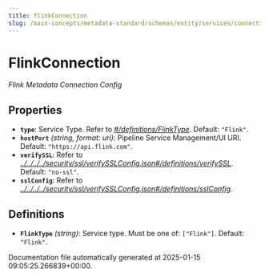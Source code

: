 ```yaml
---
title: flinkConnection
slug: /main-concepts/metadata-standard/schemas/entity/services/connections/pipeline/flinkconnection
---
```


# FlinkConnection

*Flink Metadata Connection Config*

## Properties

- **`type`**: Service Type. Refer to *[#/definitions/FlinkType](#definitions/FlinkType)*. Default: `"Flink"`.
- **`hostPort`** *(string, format: uri)*: Pipeline Service Management/UI URI. Default: `"https://api.flink.com"`.
- **`verifySSL`**: Refer to *[../../../../security/ssl/verifySSLConfig.json#/definitions/verifySSL](#/../../../security/ssl/verifySSLConfig.json#/definitions/verifySSL)*. Default: `"no-ssl"`.
- **`sslConfig`**: Refer to *[../../../../security/ssl/verifySSLConfig.json#/definitions/sslConfig](#/../../../security/ssl/verifySSLConfig.json#/definitions/sslConfig)*.
## Definitions

- **`FlinkType`** *(string)*: Service type. Must be one of: `["Flink"]`. Default: `"Flink"`.


Documentation file automatically generated at 2025-01-15 09:05:25.266839+00:00.
